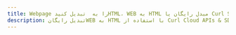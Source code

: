 ---title: Webpage را به  تبدیل کنیدHTML، WEB به HTML مبدل رایگان یا Curl SDKdescription: تبدیل رایگانWEB به HTML با استفاده از Curl Cloud APIs & SDK همچنین اسناد PDF را در Cloud ایجاد، ویرایش و رندر کنید.---